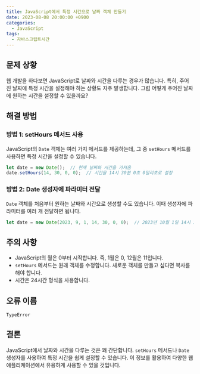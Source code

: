 ```yaml
---
title: JavaScript에서 특정 시간으로 날짜 객체 만들기
date: 2023-08-08 20:00:00 +0900
categories:
  - JavaScript
tags:
  - 자바스크립트시간
---
```


## 문제 상황

웹 개발을 하다보면 JavaScript로 날짜와 시간을 다루는 경우가 많습니다. 특히, 주어진 날짜에 특정 시간을 설정해야 하는 상황도 자주 발생합니다. 그럼 어떻게 주어진 날짜에 원하는 시간을 설정할 수 있을까요?

## 해결 방법

### 방법 1: setHours 메서드 사용

JavaScript의 `Date` 객체는 여러 가지 메서드를 제공하는데, 그 중 `setHours` 메서드를 사용하면 특정 시간을 설정할 수 있습니다.

```javascript
let date = new Date();  // 현재 날짜와 시간을 가져옴
date.setHours(14, 30, 0, 0);  // 시간을 14시 30분 0초 0밀리초로 설정
```

### 방법 2: Date 생성자에 파라미터 전달

`Date` 객체를 처음부터 원하는 날짜와 시간으로 생성할 수도 있습니다. 이때 생성자에 파라미터를 여러 개 전달하면 됩니다.

```javascript
let date = new Date(2023, 9, 1, 14, 30, 0, 0);  // 2023년 10월 1일 14시 30분 0초 0밀리초
```

## 주의 사항

* JavaScript의 월은 0부터 시작합니다. 즉, 1월은 0, 12월은 11입니다.
* `setHours` 메서드는 원래 객체를 수정합니다. 새로운 객체를 만들고 싶다면 복사를 해야 합니다.
* 시간은 24시간 형식을 사용합니다.

## 오류 이름

`TypeError`

## 결론

JavaScript에서 날짜와 시간을 다루는 것은 꽤 간단합니다. `setHours` 메서드나 `Date` 생성자를 사용하여 특정 시간을 쉽게 설정할 수 있습니다. 이 정보를 활용하여 다양한 웹 애플리케이션에서 유용하게 사용할 수 있을 것입니다.